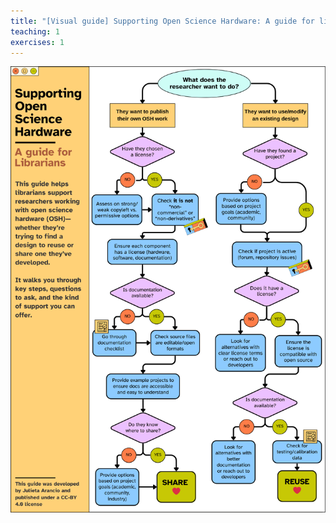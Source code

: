 ```yaml
---
title: "[Visual guide] Supporting Open Science Hardware: A guide for librarians"
teaching: 1
exercises: 1
---
```


![Supporting Open Science Hardware: A guide for librarians, by Julieta Arancio](fig/OSH-support-libraries-visual-guide.png)

